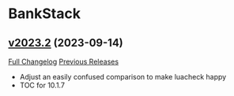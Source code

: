 # BankStack

## [v2023.2](https://github.com/kemayo/wow-bankstack/tree/v2023.2) (2023-09-14)
[Full Changelog](https://github.com/kemayo/wow-bankstack/compare/v2023.1...v2023.2) [Previous Releases](https://github.com/kemayo/wow-bankstack/releases)

- Adjust an easily confused comparison to make luacheck happy  
- TOC for 10.1.7  
